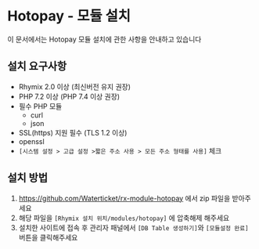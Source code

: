 # Hotopay - 모듈 설치

이 문서에서는 Hotopay 모듈 설치에 관한 사항을 안내하고 있습니다



## 설치 요구사항

- Rhymix 2.0 이상 (최신버전 유지 권장)
- PHP 7.2 이상 (PHP 7.4 이상 권장)
- 필수 PHP 모듈
  - curl
  - json
- SSL(https) 지원 필수 (TLS 1.2 이상)
- openssl
- `[시스템 설정 > 고급 설정 >짧은 주소 사용 > 모든 주소 형태를 사용]` 체크



## 설치 방법

1. https://github.com/Waterticket/rx-module-hotopay 에서 zip 파일을 받아주세요
2. 해당 파일을 `[Rhymix 설치 위치/modules/hotopay]` 에 압축해제 해주세요
3. 설치한 사이트에 접속 후 관리자 패널에서 `[DB Table 생성하기]`와 `[모듈설정 완료]` 버튼을 클릭해주세요

